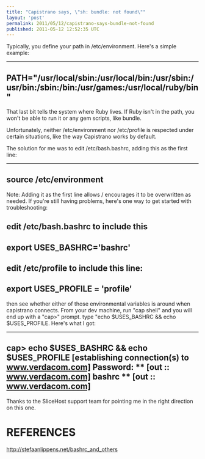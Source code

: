 ```yaml
---
title: "Capistrano says, \"sh: bundle: not found\""
layout: 'post'
permalink: 2011/05/12/capistrano-says-bundle-not-found
published: 2011-05-12 12:52:35 UTC
---
```

Typically, you define your path in /etc/environment. Here's a simple example:

---
PATH=&quot;/usr/local/sbin:/usr/local/bin:/usr/sbin:/usr/bin:/sbin:/bin:/usr/games:/usr/local/ruby/bin&quot;
---

That last bit tells the system where Ruby lives. If Ruby isn't in the path, you won't be able to run it or any gem scripts, like bundle.

Unfortunately, neither /etc/environment nor /etc/profile is respected under certain situations, like the way Capistrano works by default.  

The solution for me was to edit /etc/bash.bashrc, adding this as the first line:

---
  source /etc/environment
---

Note: Adding it as the first line allows / encourages it to be overwritten as needed. If you're still having problems, here's one way to get started with troubleshooting:

edit /etc/bash.bashrc to include this
---
  export USES_BASHRC='bashrc'
---

edit /etc/profile to include this line:
---
   export USES_PROFILE = 'profile'
---

then see whether either of those environmental variables is around when capistrano connects. From your dev machine, run &quot;cap shell&quot; and you will end up with a &quot;cap&gt;&quot; prompt. type &quot;echo $USES_BASHRC &amp;&amp; echo $USES_PROFILE. Here's what I got:

---
   cap&gt; echo $USES_BASHRC &amp;&amp; echo $USES_PROFILE
   [establishing connection(s) to www.verdacom.com] 
   Password:
    ** [out :: www.verdacom.com] bashrc
    ** [out :: www.verdacom.com]
---

Thanks to the SliceHost support team for pointing me in the right direction on this one.

REFERENCES
============
http://stefaanlippens.net/bashrc_and_others
